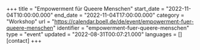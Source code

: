 +++
title = "Empowerment für Queere Menschen"
start_date = "2022-11-04T10:00:00.000"
end_date = "2022-11-04T17:00:00.000"
category = "Workshop"
url = "https://calendar.boell.de/de/event/empowerment-fuer-queere-menschen"
identifier = "empowerment-fuer-queere-menschen"
type = "event"
updated = "2022-08-31T00:07:21.000"
languages = []
[contact]
+++